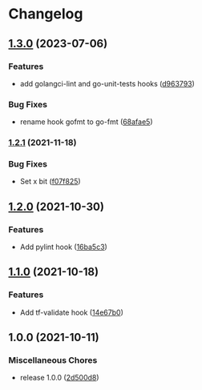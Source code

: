 # Changelog

## [1.3.0](https://www.github.com/soerenschneider/pre-commit-hooks/compare/v1.2.1...v1.3.0) (2023-07-06)


### Features

* add golangci-lint and go-unit-tests hooks ([d963793](https://www.github.com/soerenschneider/pre-commit-hooks/commit/d9637932d0d4c1774631b322a1e06b8675a2cb1e))


### Bug Fixes

* rename hook gofmt to go-fmt ([68afae5](https://www.github.com/soerenschneider/pre-commit-hooks/commit/68afae52afe6a1df708dae5944b4d3be91964a00))

### [1.2.1](https://www.github.com/soerenschneider/pre-commit-hooks/compare/v1.2.0...v1.2.1) (2021-11-18)


### Bug Fixes

* Set x bit ([f07f825](https://www.github.com/soerenschneider/pre-commit-hooks/commit/f07f825469fb6f272668366214548a0278059bcf))

## [1.2.0](https://www.github.com/soerenschneider/pre-commit-hooks/compare/v1.1.0...v1.2.0) (2021-10-30)


### Features

* Add pylint hook ([16ba5c3](https://www.github.com/soerenschneider/pre-commit-hooks/commit/16ba5c3eddc0111bd967a4be05ade0e33d1ffc08))

## [1.1.0](https://www.github.com/soerenschneider/pre-commit-hooks/compare/v1.0.0...v1.1.0) (2021-10-18)


### Features

* Add tf-validate hook ([14e67b0](https://www.github.com/soerenschneider/pre-commit-hooks/commit/14e67b03db3abb54a48cf6c67d78e25c983cc5a5))

## 1.0.0 (2021-10-11)


### Miscellaneous Chores

* release 1.0.0 ([2d500d8](https://www.github.com/soerenschneider/pre-commit-hooks/commit/2d500d8c25b1ad5a28c9183fad561b98c9691612))
